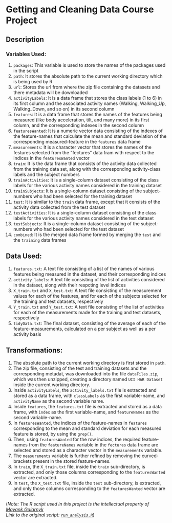# Getting and Cleaning Data Course Project


## Description

### Variables Used:

1. `packages`: This variable is used to store the names of the packages used in the script
2. `path`: It stores the absolute path to the current working directory which is being used by R
3. `url`: Stores the url from where the zip file containing the datasets and there metadata will be downloaded
4. `activityLabels`: It is a data frame that stores the class labels (1 to 6) in its first column and the associated activity names (Walking, Walking_Up, Walking_Down, and so on) in its second column
5. `features`: It is a data frame that stores the names of the features being measured (like body acceleration, tilt, and many more) in its first column, and the corresponding indexes in the second column
6. `featuresWanted`: It is a numeric vector data consisting of the indexes of the feature-names that calculate the mean and standard deviation of the corresponding measured-feature in the `features` data frame
7. `measurements`: It is a character vector that stores the names of the festures selected from the "fectures" data fram with respect to the indices in the `featuresWanted` vector
8. `train`: It is the data frame that consists of the activity data collected from the training data set, along with the corresponding activity-class labels and the subject numbers 
9. `trainActivities`: It is a single-column dataset consisting of the class labels for the various activity names considered in the training dataset
10. `trainSubjects`: It is a single-column dataset consisting of the subject-numbers who had been selected for the training dataset
11. `test`: It is similar to the `train` data frame, except that it consists of the activity data collected from the test dataset
12. `testActivities`: It is a single-column dataset consisting of the class labels for the various activity names considered in the test dataset
13. `testSubjects`: It is a single-column dataset consisting of the subject-numbers who had been selected for the test dataset
14. `combined`: It is the merged data frame formed by merging the `test` and the `training` data frames

## Data Used:

1. `features.txt`: A text file consisting of a list of the names of various features being measured in the dataset, and their corresponding indices
2. `activity_labels`: A text file consisting of the list of activities considered in the dataset, along with their respcting level indices
3. `X_train.txt` and `X_test.txt`: A text file consisting of the measurement values for each of the features, and for each of the subjects selected for the training and test datasets, respectively
4. `Y_train.txt` and `Y_test.txt`: A text file consisting of the list of activities for each of the measurements made for the training and test datasets, respectively
5. `tidyData.txt`: The final dataset, consisting of the average of each of the feature-measurements, calculated on a per subject as well as a per activity basis

## Transformations:

1. The absolute path to the current working directory is first stored in `path`.
2. The zip file, consisting of the test and training datasets and the corresponding metadat, was downloaded into the file `dataFiles.zip`, which was then unzipped, creating a directory named `UCI HAR Dataset` inside the current working directory.
3. Inside `activityLabels`, the `activity_labels.txt` file is extracted and stored as a data frame, with `classLabels` as the first variable-name, and `activityName` as the second variable name.
4. Inside `features`, the `features.txt` file is extracted and stored as a data frame, with `index` as the first variable-name, and `featureNames` as the second variable-name.
5. In `featuresWanted`, the indices of the feature-names in `features` corresponding to the mean and standard deviation for each measured feature is stored, by using the `grep()`.
6. Then, using `featuresWanted` for the row indices, the required feature-names from the `featureNames` variable in the `fectures` data frame are selected and stored as a character vector in the `measurements` variable.
7. The `measurements` variable is further refined by removing the curved-brackets present in the stored feature-names.
8. In `train`, the `X_train.txt` file, inside the `train` sub-directory, is extracted, and only those columns corresponding to the `featuresWanted` vector are extracted.
9. In `test`, the `X_test.txt` file, inside the `test` sub-directory, is extracted, and only those columns corresponding to the `featuresWanted` vector are extracted.

(_Note: The R script used in this project is the intellectual property of [Mayank Galarnyk](https://github.com/mGalarnyk)  
Link to the original script: [`run_analysis.R`](https://github.com/mGalarnyk/datasciencecoursera/blob/master/3_Getting_and_Cleaning_Data/projects/run_analysis.R)_)
